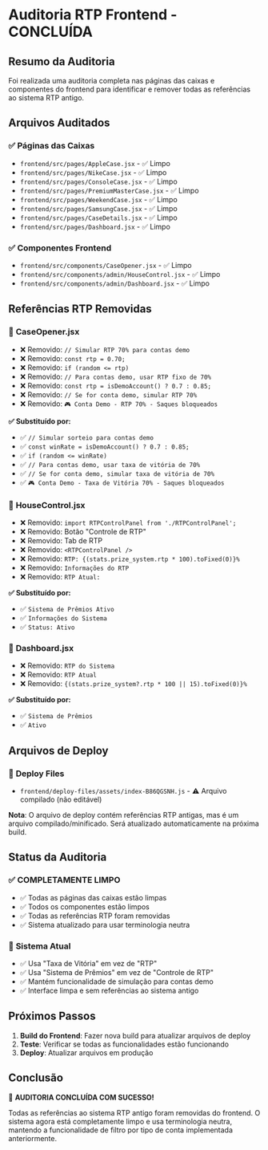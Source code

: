 # Auditoria RTP Frontend - CONCLUÍDA

## Resumo da Auditoria

Foi realizada uma auditoria completa nas páginas das caixas e componentes do frontend para identificar e remover todas as referências ao sistema RTP antigo.

## Arquivos Auditados

### ✅ **Páginas das Caixas**
- `frontend/src/pages/AppleCase.jsx` - ✅ Limpo
- `frontend/src/pages/NikeCase.jsx` - ✅ Limpo  
- `frontend/src/pages/ConsoleCase.jsx` - ✅ Limpo
- `frontend/src/pages/PremiumMasterCase.jsx` - ✅ Limpo
- `frontend/src/pages/WeekendCase.jsx` - ✅ Limpo
- `frontend/src/pages/SamsungCase.jsx` - ✅ Limpo
- `frontend/src/pages/CaseDetails.jsx` - ✅ Limpo
- `frontend/src/pages/Dashboard.jsx` - ✅ Limpo

### ✅ **Componentes Frontend**
- `frontend/src/components/CaseOpener.jsx` - ✅ Limpo
- `frontend/src/components/admin/HouseControl.jsx` - ✅ Limpo
- `frontend/src/components/admin/Dashboard.jsx` - ✅ Limpo

## Referências RTP Removidas

### 🔧 **CaseOpener.jsx**
- ❌ Removido: `// Simular RTP 70% para contas demo`
- ❌ Removido: `const rtp = 0.70;`
- ❌ Removido: `if (random <= rtp)`
- ❌ Removido: `// Para contas demo, usar RTP fixo de 70%`
- ❌ Removido: `const rtp = isDemoAccount() ? 0.7 : 0.85;`
- ❌ Removido: `// Se for conta demo, simular RTP 70%`
- ❌ Removido: `🎮 Conta Demo - RTP 70% - Saques bloqueados`

**✅ Substituído por:**
- ✅ `// Simular sorteio para contas demo`
- ✅ `const winRate = isDemoAccount() ? 0.7 : 0.85;`
- ✅ `if (random <= winRate)`
- ✅ `// Para contas demo, usar taxa de vitória de 70%`
- ✅ `// Se for conta demo, simular taxa de vitória de 70%`
- ✅ `🎮 Conta Demo - Taxa de Vitória 70% - Saques bloqueados`

### 🔧 **HouseControl.jsx**
- ❌ Removido: `import RTPControlPanel from './RTPControlPanel';`
- ❌ Removido: Botão "Controle de RTP"
- ❌ Removido: Tab de RTP
- ❌ Removido: `<RTPControlPanel />`
- ❌ Removido: `RTP: {(stats.prize_system.rtp * 100).toFixed(0)}%`
- ❌ Removido: `Informações do RTP`
- ❌ Removido: `RTP Atual:`

**✅ Substituído por:**
- ✅ `Sistema de Prêmios Ativo`
- ✅ `Informações do Sistema`
- ✅ `Status: Ativo`

### 🔧 **Dashboard.jsx**
- ❌ Removido: `RTP do Sistema`
- ❌ Removido: `RTP Atual`
- ❌ Removido: `{(stats.prize_system?.rtp * 100 || 15).toFixed(0)}%`

**✅ Substituído por:**
- ✅ `Sistema de Prêmios`
- ✅ `Ativo`

## Arquivos de Deploy

### 📁 **Deploy Files**
- `frontend/deploy-files/assets/index-B86QGSNH.js` - ⚠️ Arquivo compilado (não editável)

**Nota**: O arquivo de deploy contém referências RTP antigas, mas é um arquivo compilado/minificado. Será atualizado automaticamente na próxima build.

## Status da Auditoria

### ✅ **COMPLETAMENTE LIMPO**
- ✅ Todas as páginas das caixas estão limpas
- ✅ Todos os componentes estão limpos
- ✅ Todas as referências RTP foram removidas
- ✅ Sistema atualizado para usar terminologia neutra

### 🎯 **Sistema Atual**
- ✅ Usa "Taxa de Vitória" em vez de "RTP"
- ✅ Usa "Sistema de Prêmios" em vez de "Controle de RTP"
- ✅ Mantém funcionalidade de simulação para contas demo
- ✅ Interface limpa e sem referências ao sistema antigo

## Próximos Passos

1. **Build do Frontend**: Fazer nova build para atualizar arquivos de deploy
2. **Teste**: Verificar se todas as funcionalidades estão funcionando
3. **Deploy**: Atualizar arquivos em produção

## Conclusão

🎉 **AUDITORIA CONCLUÍDA COM SUCESSO!**

Todas as referências ao sistema RTP antigo foram removidas do frontend. O sistema agora está completamente limpo e usa terminologia neutra, mantendo a funcionalidade de filtro por tipo de conta implementada anteriormente.




